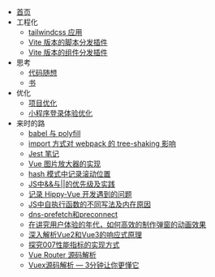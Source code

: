 - [首页](index.md)
- 工程化
  - [tailwindcss 应用](工程化/tailwindcss应用.md)
  - [Vite 版本的脚本分发插件](工程化/Vite版本的脚本分发插件.md)
  - [Vite 版本的组件分发插件](工程化/Vite版本的脚本分发插件.md)
- 思考
  - [代码随想](思考/代码随想.md)
  - [书](思考/书.md)
- 优化
  - [项目优化](优化/项目优化.md)
  - [小程序登录体验优化](优化/小程序登录体验优化.md)
- 来时的路
  - [babel 与 polyfill](来时的路/preset-env和polyfill及transform-runtime.md)
  - [import 方式对 webpack 的 tree-shaking 影响](来时的路/import方式对webpack的tree-shaking影响.md)
  - [Jest 笔记](来时的路/Jest单元测试总结.md)
  - [Vue 图片放大器的实现](来时的路/Vue图片放大器的实现.md)
  - [hash 模式中记录滚动位置](来时的路/Vue项目hash模式中记录滚动位置.md)
  - [JS中&&与||的优先级及实践](来时的路/JS中&&与||的优先级及实践.md)
  - [记录 Hippy-Vue 开发遇到的问题](来时的路/记录Hippy-Vue开发遇到的问题.md)
  - [JS中自执行函数的不同写法及内在原因](来时的路/JS中自执行函数的不同写法及内在原因.md)
  - [dns-prefetch和preconnect](来时的路/前端优化之dns-prefetch和preconnect.md)
  - [在讲究用户体验的年代，如何高效的制作弹窗的动画效果](来时的路/在讲究用户体验的年代，如何高效的制作弹窗的动画效果.md)
  - [深入解析Vue2和Vue3的响应式原理](来时的路/深入解析Vue2和Vue3的响应式原理.md)
  - [探究007性能指标的实现方式](来时的路/探究007性能指标的实现方式（首屏加载时间的计算）.md)
  - [Vue Router 源码解析](来时的路/VueRouter源码解析.md)
  - [Vuex源码解析 — 3分钟让你更懂它](来时的路/Vuex源码解析.md)
